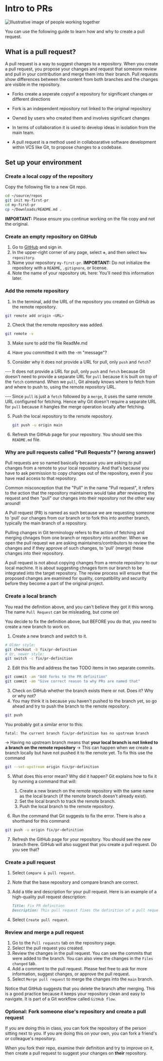 # Intro to PRs

![Illustrative image of people working together](colab.png)

You can use the following guide to learn how and why to create a pull request.

## What is a pull request?

A pull request is a way to suggest changes to a repository. When you create a pull request, you propose your changes and request that someone review and pull in your contribution and merge them into their branch. Pull requests show differences between the content from both branches and the changes are visible in the repository.

<!-- TODO: Add information on PRs and forks. -->
- Forks create a seperate copyof a repository for significant changes or different directions 
- Fork is an independent repository not linked to the original repository 
- Owned by users who created them and involves significant changes 
- In terms of collaboration it is used to develop ideas in isolation from the main team. 

- A pull request is a method used in collaboarative software development within VCS like Git, to propose changes to a codebase. 


## Set up your environment

### Create a local copy of the repository

Copy the following file to a new Git repo.

```bash
cd ~/source/repos
git init my-first-pr
cd my-first-pr
cp ~/Downloads/README.md .
```

**IMPORTANT:** Please ensure you continue working on the file copy and not the original.

### Create an empty repository on GitHub

1. Go to [GitHub](https://github.com) and sign in.
2. In the upper-right corner of any page, select `➕`, and then select `New repository`.
3. Name your repository `my-first-pr`.
   **IMPORTANT:** Do not initialize the repository with a `README`, `.gitignore`, or license.
4. Note the name of your repository `URL` here: **<URL>**
   You'll need this information later.

### Add the remote repository

1. In the terminal, add the URL of the repository you created on GitHub as the remote repository.

```bash
git remote add origin <URL>
```

2. Check that the remote repository was added.

```bash                                              
git remote -v
```
3. Make sure to add the file ReadMe.md 
4. Have you committed it with the -m "message"? 

4. Consider why it does not provide a URL for pull, only `push` and `fetch`?

---  It does not provide a URL for pull, only `push` and `fetch` because Git doesn't need to provide a separate URL for `pull` because it is built on top of the `fetch` command. When we `pull`, Git already knows where to fetch from and where to push to, using the remote repository URL. 

 --- Since `pull` is just a `fetch` followed by a `merge`, it uses the same remote URL configured for fetching. Hence why Git doesn't require a separate URL for `pull` because it hangles the merge operation locally after fetching. 

5. Push the local repository to the remote repository.

   ```bash
   git push -u origin main
   ```

6. Refresh the GitHub page for your repository. You should see this `README.md` file.

### Why are pull requests called "Pull Requests"? (wrong answer)

Pull requests are so named basically because you are asking to _pull_ changes from a remote to your local repository. And that's because you have to ask permission to copy changes out of the repository, even if you have read access to that repository.

<!--TODO: This answer is SO wrong, I think we need to fix it! -->
Common misconception that the  "Pull" in the name "Pull request", it refers to the action that the repository maintainers would take after reviewing the request and then "pull" our changes into their repository not the other way around!

A Pull request (PR) is named as such because we are requesting someone to 'pull' our changes from our branch or to fork this into another branch, typically the main branch of a repository. 

Pulling changes in Git terminology refers to the action of fetching and merging chnages from one branch or repository into another. 
When we open the pull request we are asking maintainers/contributors to review the changes and if they approve of such changes, to 'pull' (merge) these changes into their repository. 

A pull request is not about copying changes from a remote repository to our local machine. It is about suggesting chnages form our branch to be integrated into the target repository. The review process will ensure that the proposed changes are examined for quality, compatibility and security before they become a part of the original project. 

### Create a local branch

You read the definition above, and you can't believe they got it this wrong. The name `Pull Request` can be misleading, but come on!

You decide to fix the definition above, but BEFORE you do that, you need to create a new branch to work on.

1. Create a new branch and switch to it.

```bash
# Older style:
git checkout -b fix/pr-definition
# Or, newer style:
git switch -c fix/pr-definition
```

2. Edit this file and address the two TODO items in two separate commits.

```bash
git commit -am "Add forks to the PR definition"
git commit -am "Give correct reason to why PRs are named that"
```

3. Check on GitHub whether the branch exists there or not. Does it? Why or why not?
4. You may think it is because you haven't pushed to the branch yet, so go ahead and try to push the branch to the remote repository.

```bash
git push
```

You probably got a similar error to this:

```text
fatal: The current branch fix/pr-definition has no upstream branch
```
<!--TO DO: Answer this part of the error -->
-> Having no upstream branch means that **your local branch is not linked to a branch on the remote repository**
-> This can happen when we create a branch locally but have not pushed it to the remote yet. To fix this use the command
```bash
git --set-upstream origin fix/pr-definition
```

5. What does this error mean? Why did it happen? Git explains how to fix it by running a command that will:
   
   1. Create a new branch on the remote repository with the same name as the local branch (if the remote branch doesn't already exist).
   2. Set the local branch to track the remote branch.
   3. Push the local branch to the remote repository.
   
7. Run the command that Git suggests to fix the error. There is also a shorthand for this command:

```bash
git push -u origin fix/pr-definition
```

7. Refresh the GitHub page for your repository. You should see the new branch there. GitHub will also suggest that you create a pull request. Do you see that?

### Create a pull request

1. Select `Compare & pull request`.
2. Note that the base repository and compare branch are correct.
3. Add a title and description for your pull request. Here is an example of a high-quality pull request description:

   ```markdown
   Title: Fix PR definition
   Description: This pull request fixes the definition of a pull request. It adds information about forks and corrects why pull requests are called "pull requests".
   ```

4. Select `Create pull request`.

### Review and merge a pull request

1. Go to the `Pull requests` tab on the repository page.
2. Select the pull request you created.
3. Review the changes in the pull request. You can see the commits that were added to the branch. You can also view the changes in the `Files changed` tab.
4. Add a comment to the pull request. Please feel free to ask for more information, suggest changes, or approve the pull request.
5. Select `Merge pull request` to merge the changes into the `main` branch.

Notice that GitHub suggests that you delete the branch after merging. This is a good practice because it keeps your repository clean and easy to navigate. It is part of a Git workflow called `GitHub flow`.

### Optional: Fork someone else's repository and create a pull request

If you are doing this in class, you can fork the repository of the person sitting next to you. If you are doing this on your own, you can fork a friend's or colleague's repository.

When you fork their repo, examine their definition and try to improve on it, then create a pull request to suggest your changes on **their** repository.
